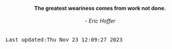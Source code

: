 
<div align="center"><b><span>The greatest weariness comes from work not done.</span></b><br><br><i> - Eric Hoffer</i></div>
<br><br><kbd>Last updated:Thu Nov 23 12:09:27 2023</kbd>